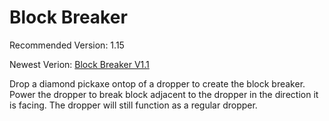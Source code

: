# Block Breaker
Recommended Version: 1.15

Newest Verion: [Block Breaker V1.1](https://github.com/WaifuBeforeLaifu/Datapacks/raw/master/Block%20Breaker/Block%20Break%20V1.1.zip)

Drop a diamond pickaxe ontop of a dropper to create the block breaker. Power the dropper to break block adjacent to the dropper in the direction it is facing. The dropper will still function as a regular dropper.
